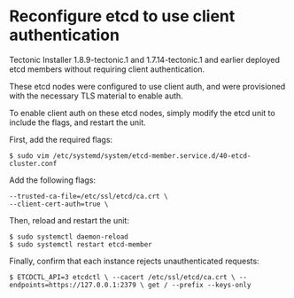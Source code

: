 # Reconfigure etcd to use client authentication

Tectonic Installer 1.8.9-tectonic.1 and 1.7.14-tectonic.1 and earlier deployed etcd members without requiring client authentication.

These etcd nodes were configured to use client auth, and were provisioned with the necessary TLS material to enable auth.

To enable client auth on these etcd nodes, simply modify the etcd unit to include the flags, and restart the unit.

First, add the required flags:

```
$ sudo vim /etc/systemd/system/etcd-member.service.d/40-etcd-cluster.conf
```

Add the following flags:

```
--trusted-ca-file=/etc/ssl/etcd/ca.crt \
--client-cert-auth=true \
```

Then, reload and restart the unit:

```
$ sudo systemctl daemon-reload
$ sudo systemctl restart etcd-member
```

Finally, confirm that each instance rejects unauthenticated requests:

```
$ ETCDCTL_API=3 etcdctl \ --cacert /etc/ssl/etcd/ca.crt \ --endpoints=https://127.0.0.1:2379 \ get / --prefix --keys-only
```
